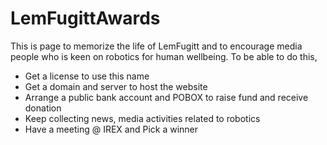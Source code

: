 # LemFugittAwards
This is page to memorize the life of LemFugitt and to encourage media people who is keen on robotics for human wellbeing. 
To be able to do this, 
- Get a license to use this name
- Get a domain and server to host the website
- Arrange a public bank account and POBOX to raise fund and receive donation
- Keep collecting news, media activities related to robotics
- Have a meeting @ IREX and Pick a winner
